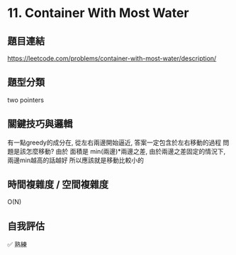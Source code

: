 # 11. Container With Most Water

## 題目連結
https://leetcode.com/problems/container-with-most-water/description/
## 題型分類
two pointers

## 關鍵技巧與邏輯
有一點greedy的成分在, 從左右兩邊開始逼近, 答案一定包含於左右移動的過程
問題是該怎麼移動? 由於 面積是 min(兩邊)*兩邊之差, 由於兩邊之差固定的情況下, 兩邊min越高的話越好
所以應該就是移動比較小的


## 時間複雜度 / 空間複雜度
O(N)
## 自我評估
✅ 熟練

